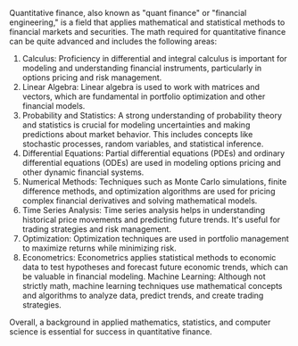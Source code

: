 Quantitative finance, also known as "quant finance" or "financial engineering," is a field that applies mathematical and statistical methods to financial markets and securities. The math required for quantitative finance can be quite advanced and includes the following areas:

1. Calculus: Proficiency in differential and integral calculus is important for modeling and understanding financial instruments, particularly in options pricing and risk management.
2. Linear Algebra: Linear algebra is used to work with matrices and vectors, which are fundamental in portfolio optimization and other financial models.
3. Probability and Statistics: A strong understanding of probability theory and statistics is crucial for modeling uncertainties and making predictions about market behavior. This includes concepts like stochastic processes, random variables, and statistical inference.
4. Differential Equations: Partial differential equations (PDEs) and ordinary differential equations (ODEs) are used in modeling options pricing and other dynamic financial systems.
5. Numerical Methods: Techniques such as Monte Carlo simulations, finite difference methods, and optimization algorithms are used for pricing complex financial derivatives and solving mathematical models.
6. Time Series Analysis: Time series analysis helps in understanding historical price movements and predicting future trends. It's useful for trading strategies and risk management.
7. Optimization: Optimization techniques are used in portfolio management to maximize returns while minimizing risk.
8. Econometrics: Econometrics applies statistical methods to economic data to test hypotheses and forecast future economic trends, which can be valuable in financial modeling.
Machine Learning: Although not strictly math, machine learning techniques use mathematical concepts and algorithms to analyze data, predict trends, and create trading strategies.

Overall, a background in applied mathematics, statistics, and computer science is essential for success in quantitative finance.